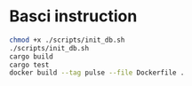 # Basci instruction

```sh
chmod +x ./scripts/init_db.sh
./scripts/init_db.sh
cargo build
cargo test
docker build --tag pulse --file Dockerfile .
```
